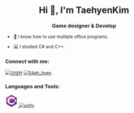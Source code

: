<h1 align="center">Hi 👋, I'm TaehyenKim</h1>
<h3 align="center">Game designer & Develop</h3>

* :📝 I know how to use multiple office programs.

* :💻 I studied C# and C++.

<h3 align="left">Connect with me:</h3>
<p align="left">
<a href="https://fb.com/김태현" target="blank"><img align="center" src="https://raw.githubusercontent.com/rahuldkjain/github-profile-readme-generator/master/src/images/icons/Social/facebook.svg" alt="김태현" height="30" width="40" /></a>
<a href="https://instagram.com/04eh_hyen" target="blank"><img align="center" src="https://raw.githubusercontent.com/rahuldkjain/github-profile-readme-generator/master/src/images/icons/Social/instagram.svg" alt="04eh_hyen" height="30" width="40" /></a>
</p>

<h3 align="left">Languages and Tools:</h3>
<p align="left"> <a href="https://www.w3schools.com/cs/" target="_blank" rel="noreferrer"> <img src="https://raw.githubusercontent.com/devicons/devicon/master/icons/csharp/csharp-original.svg" alt="csharp" width="40" height="40"/> </a> <a href="https://unity.com/" target="_blank" rel="noreferrer"> <img src="https://www.vectorlogo.zone/logos/unity3d/unity3d-icon.svg" alt="unity" width="40" height="40"/> </a> </p>
